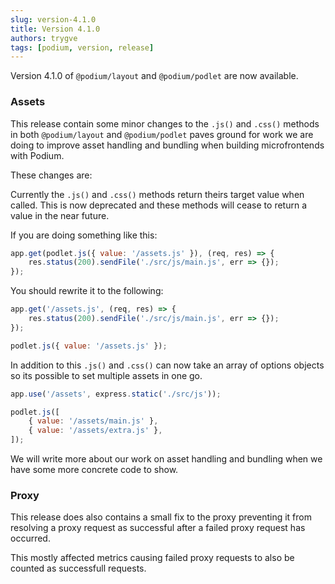 ```yaml
---
slug: version-4.1.0
title: Version 4.1.0
authors: trygve
tags: [podium, version, release]
---
```


Version 4.1.0 of `@podium/layout` and `@podium/podlet` are now available.

<!--truncate-->

### Assets

This release contain some minor changes to the `.js()` and `.css()` methods in
both `@podium/layout` and `@podium/podlet` paves ground for work we are doing to
improve asset handling and bundling when building microfrontends with Podium.

These changes are:

Currently the `.js()` and `.css()` methods return theirs target value when
called. This is now deprecated and these methods will cease to return a value in
the  near future.

If you are doing something like this:

```js
app.get(podlet.js({ value: '/assets.js' }), (req, res) => {
    res.status(200).sendFile('./src/js/main.js', err => {});
});
```

You should rewrite it to the following:

```js
app.get('/assets.js', (req, res) => {
    res.status(200).sendFile('./src/js/main.js', err => {});
});

podlet.js({ value: '/assets.js' });
```

In addition to this `.js()` and `.css()` can now take an array of options
objects so its possible to set multiple assets in one go.

```js
app.use('/assets', express.static('./src/js'));

podlet.js([
    { value: '/assets/main.js' },
    { value: '/assets/extra.js' },
]);
```

We will write more about our work on asset handling and bundling when we have
some more concrete code to show.

### Proxy

This release does also contains a small fix to the proxy preventing it from
resolving a proxy request as successful after a failed proxy request has
occurred.

This mostly affected metrics causing failed proxy requests to also be counted
as successfull requests.
